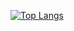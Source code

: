 [![Top Langs](https://github-readme-stats.vercel.app/api/top-langs/?username=seanyellow&hide=c%2B%2B&theme=radical)](https://github.com/seanyellow/)
